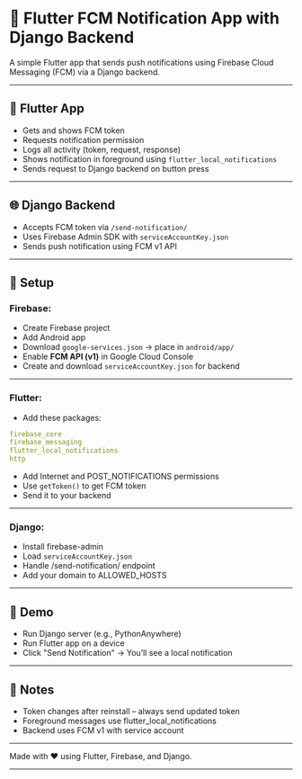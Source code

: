 # 🔔 Flutter FCM Notification App with Django Backend

A simple Flutter app that sends push notifications using Firebase Cloud Messaging (FCM) via a Django backend.

---

## 📱 Flutter App

- Gets and shows FCM token
- Requests notification permission
- Logs all activity (token, request, response)
- Shows notification in foreground using `flutter_local_notifications`
- Sends request to Django backend on button press

---

## 🌐 Django Backend

- Accepts FCM token via `/send-notification/`
- Uses Firebase Admin SDK with `serviceAccountKey.json`
- Sends push notification using FCM v1 API

---

## 🔧 Setup

### Firebase:
- Create Firebase project
- Add Android app
- Download `google-services.json` → place in `android/app/`
- Enable **FCM API (v1)** in Google Cloud Console
- Create and download `serviceAccountKey.json` for backend

---

### Flutter:
- Add these packages:
```yaml
firebase_core
firebase_messaging
flutter_local_notifications
http
```
- Add Internet and POST_NOTIFICATIONS permissions
- Use `getToken()` to get FCM token
- Send it to your backend

---

### Django:
- Install firebase-admin
- Load `serviceAccountKey.json`
- Handle /send-notification/ endpoint
- Add your domain to ALLOWED_HOSTS

---

## 🚀 Demo
- Run Django server (e.g., PythonAnywhere)
- Run Flutter app on a device
- Click "Send Notification" → You’ll see a local notification

---

## 📌 Notes
- Token changes after reinstall – always send updated token
- Foreground messages use flutter_local_notifications
- Backend uses FCM v1 with service account

---

Made with ❤️ using Flutter, Firebase, and Django.
 
---

